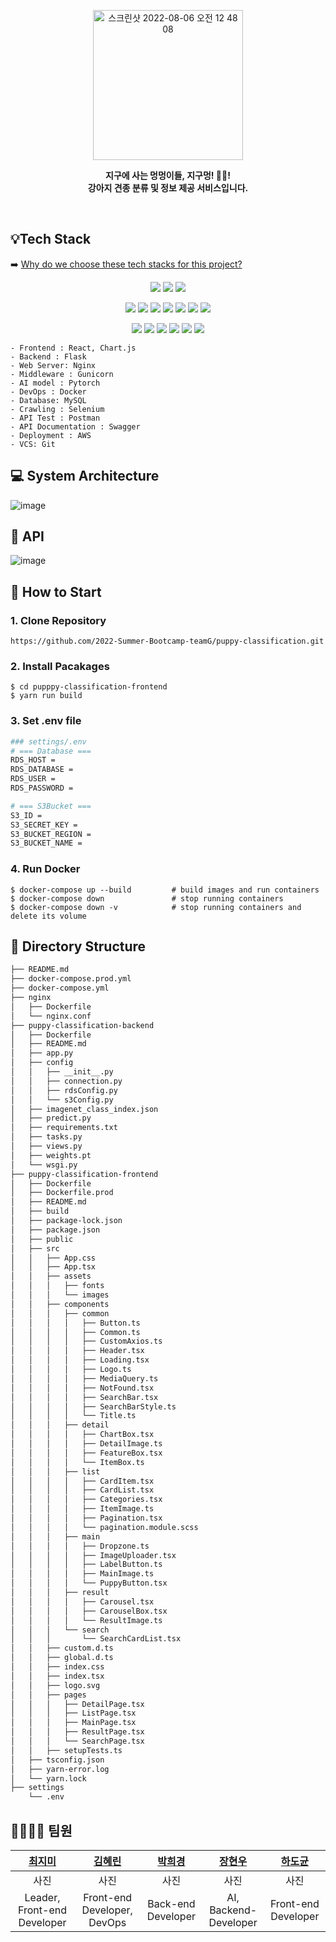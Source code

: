 
<p align="center">
<img width="240" alt="스크린샷 2022-08-06 오전 12 48 08" src="https://user-images.githubusercontent.com/70987007/183113888-5e797b6c-c073-4778-94d0-53116533a57d.png">

</p>

<p align="center">
<strong> 지구에 사는 멍멍이들, 지구멍! 🐶🐾! <br> 강아지 견종 분류 및 정보 제공 서비스입니다.<br> </strong>
</p>
<br>

## 💡Tech Stack 
➡️ [Why do we choose these tech stacks for this project?](https://unmarred-pangolin-d1c.notion.site/Tech-stack-d0d34b1b3f97428fab27cbeddc810c3f)
<br>
<p align="center">
<img src="https://img.shields.io/badge/TypeScript-3178C6?style=for-the-badge&logo=TypeScript&logoColor=white"> <img src="https://img.shields.io/badge/react-61DAFB?style=for-the-badge&logo=react&logoColor=black">
<img src="https://img.shields.io/badge/Chart.js-FF6384?style=for-the-badge&logo=Chart.js&logoColor=white">

</p>  
<p align="center">
<img src="https://img.shields.io/badge/Flask-000000?style=for-the-badge&logo=Flask&logoColor=white">  <img src="https://img.shields.io/badge/PyTorch-EE4C2C?style=for-the-badge&logo=PyTorch&logoColor=white"> <img src="https://img.shields.io/badge/Celery-37814A?style=for-the-badge&logo=Celery&logoColor=white"> <img src="https://img.shields.io/badge/RabbitMQ-FF6600?style=for-the-badge&logo=RabbitMQ&logoColor=white"> <img src="https://img.shields.io/badge/MySQL-4479A1?style=for-the-badge&logo=MySQL&logoColor=white"> <img src="https://img.shields.io/badge/NGINX-009639?style=for-the-badge&logo=NGINX&logoColor=white"> <img src="https://img.shields.io/badge/Gunicorn-499848?style=for-the-badge&logo=Gunicorn&logoColor=white">
  </p>
<p align="center">
<img src="https://img.shields.io/badge/Amazon AWS-232F3E?style=for-the-badge&logo=Amazon AWS&logoColor=white"> <img src="https://img.shields.io/badge/Amazon S3-569A31?style=for-the-badge&logo=Amazon S3&logoColor=white"> <img src="https://img.shields.io/badge/GitKraken-179287?style=for-the-badge&logo=GitKraken&logoColor=white"> <img src="https://img.shields.io/badge/Docker-2496ED?style=for-the-badge&logo=Docker&logoColor=white"> <img src="https://img.shields.io/badge/Selenium-43B02A?style=for-the-badge&logo=Selenium&logoColor=white"> <img src="https://img.shields.io/badge/Swagger-85EA2D?style=for-the-badge&logo=Swagger&logoColor=white">
</p>

```
- Frontend : React, Chart.js
- Backend : Flask
- Web Server: Nginx
- Middleware : Gunicorn
- AI model : Pytorch
- DevOps : Docker
- Database: MySQL
- Crawling : Selenium
- API Test : Postman
- API Documentation : Swagger
- Deployment : AWS
- VCS: Git
```

## 💻 System Architecture

![image](https://user-images.githubusercontent.com/70987007/183114388-a0f03352-9191-432f-9dce-593a737c3e43.png)

## 📗 API

![image](https://user-images.githubusercontent.com/70987007/183114204-c5d0f50f-79e8-420a-aa42-4d0c34d14b36.png)

## 🚀 How to Start

### 1. Clone Repository

```
https://github.com/2022-Summer-Bootcamp-teamG/puppy-classification.git
```

### 2. Install Pacakages

```
$ cd pupppy-classification-frontend
$ yarn run build
```

### 3. Set .env file

```bash
### settings/.env
# === Database ===
RDS_HOST =
RDS_DATABASE =
RDS_USER =
RDS_PASSWORD =

# === S3Bucket ===
S3_ID =
S3_SECRET_KEY =
S3_BUCKET_REGION =
S3_BUCKET_NAME =

```

### 4. Run Docker

```
$ docker-compose up --build         # build images and run containers
$ docker-compose down               # stop running containers
$ docker-compose down -v            # stop running containers and delete its volume
```

## 📂 Directory Structure

```bash
├── README.md
├── docker-compose.prod.yml
├── docker-compose.yml
├── nginx
│   ├── Dockerfile
│   └── nginx.conf
├── puppy-classification-backend
│   ├── Dockerfile
│   ├── README.md
│   ├── app.py
│   ├── config
│   │   ├── __init__.py
│   │   ├── connection.py
│   │   ├── rdsConfig.py
│   │   └── s3Config.py
│   ├── imagenet_class_index.json
│   ├── predict.py
│   ├── requirements.txt
│   ├── tasks.py
│   ├── views.py
│   ├── weights.pt
│   └── wsgi.py
├── puppy-classification-frontend
│   ├── Dockerfile
│   ├── Dockerfile.prod
│   ├── README.md
│   ├── build
│   ├── package-lock.json
│   ├── package.json
│   ├── public
│   ├── src
│   │   ├── App.css
│   │   ├── App.tsx
│   │   ├── assets
│   │   │   ├── fonts
│   │   │   └── images
│   │   ├── components
│   │   │   ├── common
│   │   │   │   ├── Button.ts
│   │   │   │   ├── Common.ts
│   │   │   │   ├── CustomAxios.ts
│   │   │   │   ├── Header.tsx
│   │   │   │   ├── Loading.tsx
│   │   │   │   ├── Logo.ts
│   │   │   │   ├── MediaQuery.ts
│   │   │   │   ├── NotFound.tsx
│   │   │   │   ├── SearchBar.tsx
│   │   │   │   ├── SearchBarStyle.ts
│   │   │   │   └── Title.ts
│   │   │   ├── detail
│   │   │   │   ├── ChartBox.tsx
│   │   │   │   ├── DetailImage.ts
│   │   │   │   ├── FeatureBox.tsx
│   │   │   │   └── ItemBox.ts
│   │   │   ├── list
│   │   │   │   ├── CardItem.tsx
│   │   │   │   ├── CardList.tsx
│   │   │   │   ├── Categories.tsx
│   │   │   │   ├── ItemImage.ts
│   │   │   │   ├── Pagination.tsx
│   │   │   │   └── pagination.module.scss
│   │   │   ├── main
│   │   │   │   ├── Dropzone.ts
│   │   │   │   ├── ImageUploader.tsx
│   │   │   │   ├── LabelButton.ts
│   │   │   │   ├── MainImage.ts
│   │   │   │   └── PuppyButton.tsx
│   │   │   ├── result
│   │   │   │   ├── Carousel.tsx
│   │   │   │   ├── CarouselBox.tsx
│   │   │   │   └── ResultImage.ts
│   │   │   └── search
│   │   │       └── SearchCardList.tsx
│   │   ├── custom.d.ts
│   │   ├── global.d.ts
│   │   ├── index.css
│   │   ├── index.tsx
│   │   ├── logo.svg
│   │   ├── pages
│   │   │   ├── DetailPage.tsx
│   │   │   ├── ListPage.tsx
│   │   │   ├── MainPage.tsx
│   │   │   ├── ResultPage.tsx
│   │   │   └── SearchPage.tsx
│   │   ├── setupTests.ts
│   ├── tsconfig.json
│   ├── yarn-error.log
│   └── yarn.lock
├── settings
    └── .env
```

## 👨‍👩‍👧‍👧 팀원

| [최지미](https://github.com/rabbit-22) | [김혜린](https://github.com/Kim-Hye-Lin) | [박희경](https://github.com/qkrgmlrud00) | [장현우](https://github.com/aswooo) | [하도균](https://github.com/DoKyunHa) |
| :------------------------------------: | :--------------------------------------: | :--------------------------------------: | :---------------------------------: | :-----------------------------------: |
|                  사진                  |                   사진                   |                   사진                   |                사진                 |                 사진                  |
|      Leader, Front-end Developer       |       Front-end Developer, DevOps        |            Back-end Developer            |        AI, Backend-Developer        |          Front-end Developer          |

